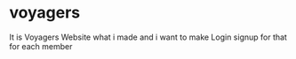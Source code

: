 # voyagers
It is Voyagers Website what i made and i want to make Login signup for that for each member
